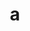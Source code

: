 ---
layout: cake
title:  a
type: cake
bannerimg: /banners/cakebanner
comic: cake_64.png
name: State Capitol
hovertext: heh heh
next: 65
prev: 63
---